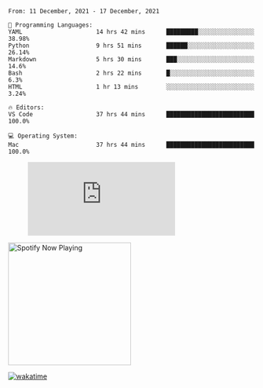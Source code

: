 <!--START_SECTION:waka-->
```text
From: 11 December, 2021 - 17 December, 2021

💬 Programming Languages: 
YAML                     14 hrs 42 mins      █████████░░░░░░░░░░░░░░░░   38.98% 
Python                   9 hrs 51 mins       ██████░░░░░░░░░░░░░░░░░░░   26.14% 
Markdown                 5 hrs 30 mins       ███░░░░░░░░░░░░░░░░░░░░░░   14.6% 
Bash                     2 hrs 22 mins       █░░░░░░░░░░░░░░░░░░░░░░░░   6.3% 
HTML                     1 hr 13 mins        ░░░░░░░░░░░░░░░░░░░░░░░░░   3.24%

🔥 Editors: 
VS Code                  37 hrs 44 mins      █████████████████████████   100.0%

💻 Operating System: 
Mac                      37 hrs 44 mins      █████████████████████████   100.0%

```


<!--END_SECTION:waka-->

<figure><embed src="https://wakatime.com/share/@gregnrobinson/001c6d31-0c95-44f9-b6d7-9fd705354f62.svg"></embed></figure>

[<img src="https://spotify-playing-gregnrobinson.vercel.app/api/spotify/?background_color=transparent&border_color=transparent" alt="Spotify Now Playing" width="250" />](https://open.spotify.com/user/gregnrobinson-ca)

[![wakatime](https://wakatime.com/badge/user/37718f76-572e-4513-b2c5-41c4d93d287a.svg)](https://wakatime.com/@37718f76-572e-4513-b2c5-41c4d93d287a)




